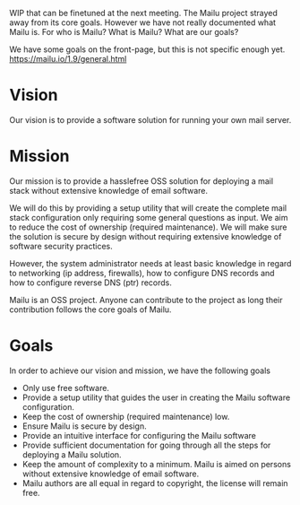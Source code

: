 WIP that can be finetuned at the next meeting. The Mailu project strayed away from its core goals. However we have not really documented what Mailu is. For who is Mailu? What is Mailu? What are our goals?

We have some goals on the front-page, but this is not specific enough yet. https://mailu.io/1.9/general.html

# Vision
Our vision is to provide a software solution for running your own mail server.

# Mission
Our mission is to provide a hasslefree OSS solution for deploying a mail stack without extensive knowledge of email software.

We will do this by providing a setup utility that will create the complete mail stack configuration only requiring some general questions as input. 
We aim to reduce the cost of ownership (required maintenance).
We will make sure the solution is secure by design without requiring extensive knowledge of software security practices.

However, the system administrator needs at least basic knowledge in regard to networking (ip address, firewalls), how to configure DNS records and how to configure reverse DNS (ptr) records.

Mailu is an OSS project. Anyone can contribute to the project as long their contribution follows the core goals of Mailu. 

# Goals
In order to achieve our vision and mission, we have the following goals

- Only use free software.
- Provide a setup utility that guides the user in creating the Mailu software configuration.
- Keep the cost of ownership (required maintenance) low.
- Ensure Mailu is secure by design. 
- Provide an intuitive interface for configuring the Mailu software
- Provide sufficient documentation for going through all the steps for deploying a Mailu solution.
- Keep the amount of complexity to a minimum. Mailu is aimed on persons without extensive knowledge of email software.
- Mailu authors are all equal in regard to copyright, the license will remain free.
